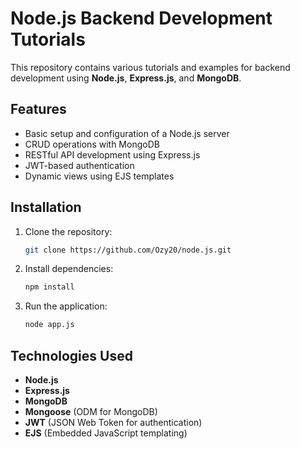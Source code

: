 
# Node.js Backend Development Tutorials

This repository contains various tutorials and examples for backend development using **Node.js**, **Express.js**, and **MongoDB**.

## Features
- Basic setup and configuration of a Node.js server
- CRUD operations with MongoDB
- RESTful API development using Express.js
- JWT-based authentication
- Dynamic views using EJS templates

## Installation
1. Clone the repository:
   ```bash
   git clone https://github.com/Ozy20/node.js.git
   ```
2. Install dependencies:
   ```bash
   npm install
   ```

3. Run the application:
   ```bash
   node app.js
   ```

## Technologies Used
- **Node.js**
- **Express.js**
- **MongoDB**
- **Mongoose** (ODM for MongoDB)
- **JWT** (JSON Web Token for authentication)
- **EJS** (Embedded JavaScript templating)

